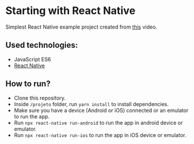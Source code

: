 # Starting with React Native

Simplest React Native example project created from [this](https://www.youtube.com/watch?v=XcU9GEUZTQA) video.

## Used technologies:
- JavaScript ES6
- [React Native](https://reactnative.dev/)

## How to run?
- Clone this repository.
- Inside `/projeto` folder, run `yarn install` to install dependencies.
- Make sure you have a device (Android or iOS) connected or an emulator to run the app.
- Run `npx react-native run-android` to run the app in android device or emulator.
- Run `npx react-native run-ios` to run the app in iOS device or emulator.